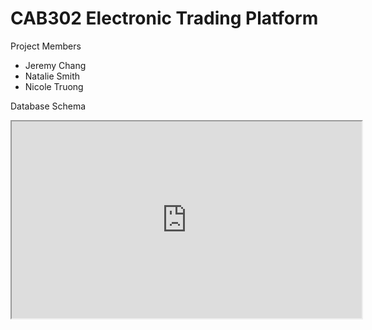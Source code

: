 # CAB302 Electronic Trading Platform

Project Members
* Jeremy Chang
* Natalie Smith
* Nicole Truong

Database Schema

<iframe width="560" height="315" src='https://dbdiagram.io/embed/609f390fb29a09603d14f354'> </iframe>